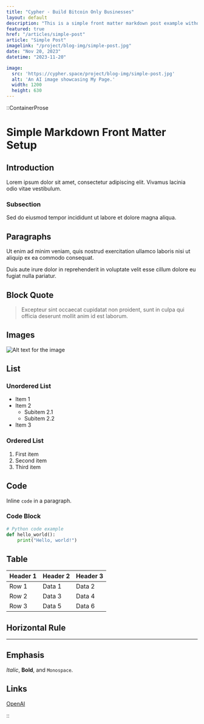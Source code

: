 ```yaml
---
title: "Cypher - Build Bitcoin Only Businesses"
layout: default
description: "This is a simple front matter markdown post example without to much SEO compromise."
featured: true
href: "/articles/simple-post"
article: "Simple Post"
imagelink: "/project/blog-img/simple-post.jpg"
date: "Nov 20, 2023"
datetime: "2023-11-20"

image:
  src: 'https://cypher.space/project/blog-img/simple-post.jpg'
  alt: 'An AI image showcasing My Page.'
  width: 1200
  height: 630
---
```


::ContainerProse 

# Simple Markdown Front Matter Setup


## Introduction

Lorem ipsum dolor sit amet, consectetur adipiscing elit. Vivamus lacinia odio vitae vestibulum.

### Subsection

Sed do eiusmod tempor incididunt ut labore et dolore magna aliqua.

## Paragraphs

Ut enim ad minim veniam, quis nostrud exercitation ullamco laboris nisi ut aliquip ex ea commodo consequat.

Duis aute irure dolor in reprehenderit in voluptate velit esse cillum dolore eu fugiat nulla pariatur.

## Block Quote

> Excepteur sint occaecat cupidatat non proident, sunt in culpa qui officia deserunt mollit anim id est laborum.

## Images

![Alt text for the image](https://dev.cypher.space/stock/nogood/Placeholder.gif)

## List

### Unordered List

- Item 1
- Item 2
  - Subitem 2.1
  - Subitem 2.2
- Item 3

### Ordered List

1. First item
2. Second item
3. Third item

## Code

Inline `code` in a paragraph.

### Code Block

```python
# Python code example
def hello_world():
    print("Hello, world!")
```

## Table

| Header 1 | Header 2 | Header 3 |
| -------- | -------- | -------- |
| Row 1    | Data 1   | Data 2   |
| Row 2    | Data 3   | Data 4   |
| Row 3    | Data 5   | Data 6   |

## Horizontal Rule

---

## Emphasis

*Italic*, **Bold**, and `Monospace`.

## Links

[OpenAI](https://www.openai.com/)



::

